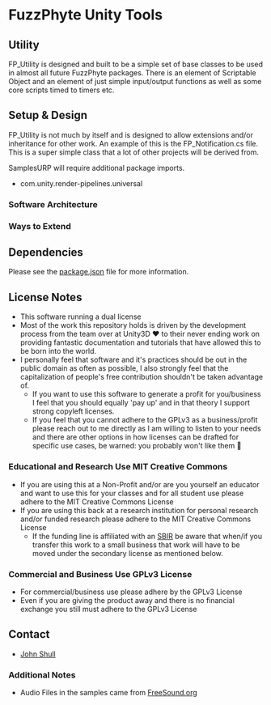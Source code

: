 # FuzzPhyte Unity Tools

## Utility

FP_Utility is designed and built to be a simple set of base classes to be used in almost all future FuzzPhyte packages. There is an element of Scriptable Object and an element of just simple input/output functions as well as some core scripts timed to timers etc.

## Setup & Design

FP_Utility is not much by itself and is designed to allow extensions and/or inheritance for other work. An example of this is the FP_Notification.cs file. This is a super simple class that a lot of other projects will be derived from.

SamplesURP will require additional package imports.

* com.unity.render-pipelines.universal

### Software Architecture

### Ways to Extend

## Dependencies

Please see the [package.json](./package.json) file for more information.

## License Notes

* This software running a dual license
* Most of the work this repository holds is driven by the development process from the team over at Unity3D :heart: to their never ending work on providing fantastic documentation and tutorials that have allowed this to be born into the world.
* I personally feel that software and it's practices should be out in the public domain as often as possible, I also strongly feel that the capitalization of people's free contribution shouldn't be taken advantage of.
  * If you want to use this software to generate a profit for you/business I feel that you should equally 'pay up' and in that theory I support strong copyleft licenses.
  * If you feel that you cannot adhere to the GPLv3 as a business/profit please reach out to me directly as I am willing to listen to your needs and there are other options in how licenses can be drafted for specific use cases, be warned: you probably won't like them :rocket:

### Educational and Research Use MIT Creative Commons

* If you are using this at a Non-Profit and/or are you yourself an educator and want to use this for your classes and for all student use please adhere to the MIT Creative Commons License
* If you are using this back at a research institution for personal research and/or funded research please adhere to the MIT Creative Commons License
  * If the funding line is affiliated with an [SBIR](https://www.sbir.gov) be aware that when/if you transfer this work to a small business that work will have to be moved under the secondary license as mentioned below.

### Commercial and Business Use GPLv3 License

* For commercial/business use please adhere by the GPLv3 License
* Even if you are giving the product away and there is no financial exchange you still must adhere to the GPLv3 License

## Contact

* [John Shull](mailto:JShull@fuzzphyte.com)

### Additional Notes

* Audio Files in the samples came from [FreeSound.org](https://freesound.org/)

